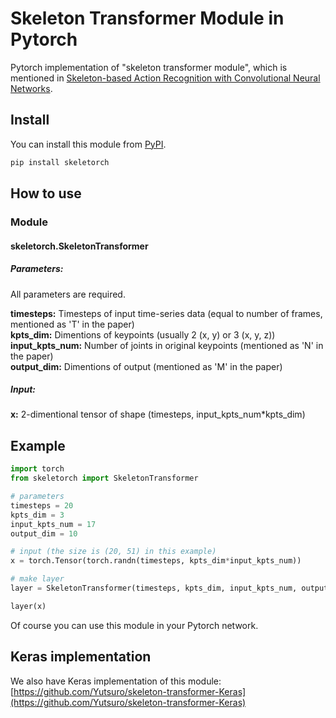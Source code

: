 # Skeleton Transformer Module in Pytorch

Pytorch implementation of "skeleton transformer module", which is mentioned in [Skeleton-based Action Recognition with Convolutional Neural Networks](https://arxiv.org/abs/1704.07595).

## Install

You can install this module from [PyPI](https://pypi.org/project/skeletorch/0.1.0/).

```sh
pip install skeletorch
```

## How to use

### Module

#### skeletorch.SkeletonTransformer

##### Parameters:

All parameters are required.

**timesteps:** Timesteps of input time-series data (equal to number of frames, mentioned as 'T' in the paper)  
**kpts_dim:** Dimentions of keypoints (usually 2 (x, y) or 3 (x, y, z))  
**input_kpts_num:** Number of joints in original keypoints (mentioned as 'N' in the paper)  
**output_dim:** Dimentions of output (mentioned as 'M' in the paper)

##### Input:

**x:** 2-dimentional tensor of shape (timesteps, input_kpts_num*kpts_dim)

## Example        

```python
import torch
from skeletorch import SkeletonTransformer

# parameters
timesteps = 20
kpts_dim = 3
input_kpts_num = 17
output_dim = 10

# input (the size is (20, 51) in this example)
x = torch.Tensor(torch.randn(timesteps, kpts_dim*input_kpts_num))

# make layer
layer = SkeletonTransformer(timesteps, kpts_dim, input_kpts_num, output_dim)

layer(x)
```

Of course you can use this module in your Pytorch network.

## Keras implementation

We also have Keras implementation of this module:  
[https://github.com/Yutsuro/skeleton-transformer-Keras](https://github.com/Yutsuro/skeleton-transformer-Keras)